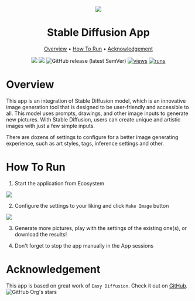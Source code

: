 <div align="center" markdown> 
<img src="https://user-images.githubusercontent.com/115161827/230052310-86abfa4c-7640-4327-926f-e416fd0b07a8.png" />

# Stable Diffusion App
  
<p align="center">
  <a href="#Overview">Overview</a> •
  <a href="#How-To-Run">How To Run</a> •
  <a href="#Acknowledgement">Acknowledgement</a>
</p>

[![](https://img.shields.io/badge/supervisely-ecosystem-brightgreen)](https://ecosystem.supervise.ly/apps/supervisely-ecosystem/stable-diffusion-app)
[![](https://img.shields.io/badge/slack-chat-green.svg?logo=slack)](https://supervise.ly/slack)
![GitHub release (latest SemVer)](https://img.shields.io/github/v/release/supervisely-ecosystem/stable-diffusion-app)
[![views](https://app.supervise.ly/img/badges/views/supervisely-ecosystem/stable-diffusion-app)](https://supervise.ly)
[![runs](https://app.supervise.ly/img/badges/runs/supervisely-ecosystem/stable-diffusion-app)](https://supervise.ly)

</div>

# Overview 

This app is an integration of Stable Diffusion model, which is an innovative image generation tool that is designed to be user-friendly and accessible to all. This model uses prompts, drawings, and other image inputs to generate new pictures. With Stable Diffusion, users can create unique and artistic images with just a few simple inputs.

There are dozens of settings to configure for a better image generating experience, such as art styles, tags, inference settings and other.

# How To Run

1. Start the application from Ecosystem
<img src="https://user-images.githubusercontent.com/115161827/231126956-c03e2610-0e7d-4c6c-acaa-6326bbe5e5e5.gif" />
 
<br>

2. Configure the settings to your liking and click `Make Image` button
<img src="https://user-images.githubusercontent.com/115161827/231108241-01741646-2272-404f-8be5-f3fe218b3585.png" />

3. Generate more pictures, play with the settings of the existing one(s), or download the results!

4. Don't forget to stop the app manually in the App sessions

# Acknowledgement

This app is based on great work of `Easy Diffusion`. Check it out on [GitHub](https://github.com/cmdr2/stable-diffusion-ui). ![GitHub Org's stars](https://img.shields.io/github/stars/cmdr2/stable-diffusion-ui?style=social)